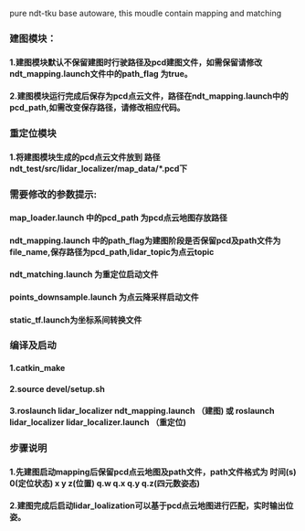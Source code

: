 pure ndt-tku base autoware,
this moudle contain mapping and matching

### 建图模块：
#### 1.建图模块默认不保留建图时行驶路径及pcd建图文件，如需保留请修改 ndt_mapping.launch文件中的path_flag 为true。
#### 2.建图模块运行完成后保存为pcd点云文件，路径在ndt_mapping.launch中的pcd_path,如需改变保存路径，请修改相应代码。


### 重定位模块
#### 1.将建图模块生成的pcd点云文件放到 路径ndt_test/src/lidar_localizer/map_data/*.pcd下


### 需要修改的参数提示:
#### map_loader.launch 中的pcd_path 为pcd点云地图存放路径
#### ndt_mapping.launch 中的path_flag为建图阶段是否保留pcd及path文件为file_name,保存路径为pcd_path,lidar_topic为点云topic
#### ndt_matching.launch 为重定位启动文件
#### points_downsample.launch 为点云降采样启动文件
#### static_tf.launch为坐标系间转换文件


### 编译及启动
#### 1.catkin_make
#### 2.source devel/setup.sh
#### 3.roslaunch lidar_localizer ndt_mapping.launch （建图) 或 roslaunch lidar_localizer lidar_localizer.launch （重定位)

### 步骤说明
#### 1.先建图启动mapping后保留pcd点云地图及path文件，path文件格式为 时间(s) 0(定位状态) x y z(位置) q.w q.x q.y q.z(四元数姿态)
#### 2.建图完成后启动lidar_loalization可以基于pcd点云地图进行匹配，实时输出位姿。
